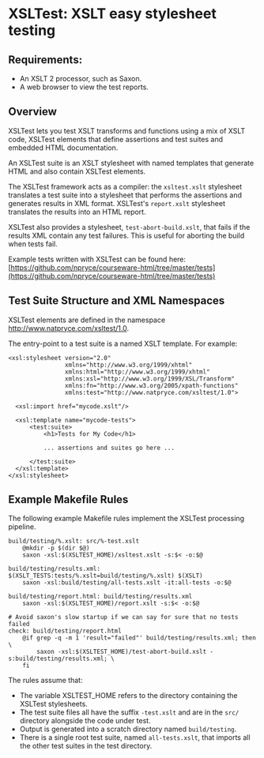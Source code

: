 XSLTest: XSLT easy stylesheet testing
=====================================

Requirements:
-------------

 * An XSLT 2 processor, such as Saxon.
 * A web browser to view the test reports.


Overview
--------

XSLTest lets you test XSLT transforms and functions using a mix of
XSLT code, XSLTest elements that define assertions and test suites and
embedded HTML documentation.

An XSLTest suite is an XSLT stylesheet with named templates that
generate HTML and also contain XSLTest elements.  

The XSLTest framework acts as a compiler: the `xsltest.xslt`
stylesheet translates a test suite into a stylesheet that performs the
assertions and generates results in XML format.  XSLTest's
`report.xslt` stylesheet translates the results into an HTML report.

XSLTest also provides a stylesheet, `test-abort-build.xslt`, that
fails if the results XML contain any test failures.  This is useful
for aborting the build when tests fail.

Example tests written with XSLTest can be found here: 
[https://github.com/npryce/courseware-html/tree/master/tests](https://github.com/npryce/courseware-html/tree/master/tests)


Test Suite Structure and XML Namespaces
---------------------------------------

XSLTest elements are defined in the namespace http://www.natpryce.com/xsltest/1.0.

The entry-point to a test suite is a named XSLT template.  For example:

    <xsl:stylesheet version="2.0"
                    xmlns="http://www.w3.org/1999/xhtml" 
                    xmlns:html="http://www.w3.org/1999/xhtml" 
                    xmlns:xsl="http://www.w3.org/1999/XSL/Transform" 
                    xmlns:fn="http://www.w3.org/2005/xpath-functions" 
                    xmlns:test="http://www.natpryce.com/xsltest/1.0">

      <xsl:import href="mycode.xslt"/>
      
      <xsl:template name="mycode-tests">
          <test:suite>
              <h1>Tests for My Code</h1>
              
              ... assertions and suites go here ...

          </test:suite>
      </xsl:template>
    </xsl:stylesheet>


Example Makefile Rules
----------------------

The following example Makefile rules implement the XSLTest processing pipeline.


	build/testing/%.xslt: src/%-test.xslt
		@mkdir -p $(dir $@)
		saxon -xsl:$(XSLTEST_HOME)/xsltest.xslt -s:$< -o:$@
    
	build/testing/results.xml: $(XSLT_TESTS:tests/%.xslt=build/testing/%.xslt) $(XSLT)
		saxon -xsl:build/testing/all-tests.xslt -it:all-tests -o:$@
        
	build/testing/report.html: build/testing/results.xml
		saxon -xsl:$(XSLTEST_HOME)/report.xslt -s:$< -o:$@
    
	# Avoid saxon's slow startup if we can say for sure that no tests failed
	check: build/testing/report.html
		@if grep -q -m 1 'result="failed"' build/testing/results.xml; then \
			saxon -xsl:$(XSLTEST_HOME)/test-abort-build.xslt -s:build/testing/results.xml; \
		fi


The rules assume that:

 * The variable XSLTEST_HOME refers to the directory containing the XSLTest stylesheets.
 * The test suite files all have the suffix `-test.xslt` and are in the `src/` directory alongside the code under test.
 * Output is generated into a scratch directory named `build/testing`.
 * There is a single root test suite, named `all-tests.xslt`, that imports all the other test suites in the test directory.
